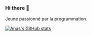 ### Hi there 👋

 Jeune passionné par la programmation.

[![Anas's GitHub stats](https://github-readme-stats.vercel.app/api?username=Anas121)](https://github.com/anuraghazra/github-readme-stats)

